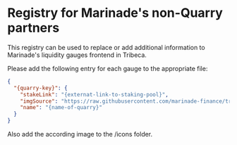 # Registry for Marinade's non-Quarry partners

This registry can be used to replace or add additional information to Marinade's liquidity gauges frontend in Tribeca.

Please add the following entry for each gauge to the appropriate file:

```json
{
  "{quarry-key}": {
    "stakeLink": "{externat-link-to-staking-pool}",
    "imgSource": "https://raw.githubusercontent.com/marinade-finance/tribeca-non-quarry-config/main/icons/{name-of-image}",
    "name": "{name-of-quarry}"
  }
}
```

Also add the according image to the /icons folder.
